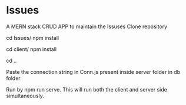 # Issues
A MERN stack CRUD APP to maintain the Issuses
Clone repository

cd Issues/ npm install

cd client/ npm install

cd .. 

Paste the connection string in Conn.js present inside server folder in db folder

Run by npm run serve. This will run both the client and server side simultaneously.

